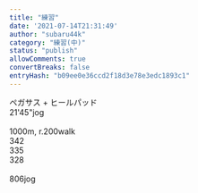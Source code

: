 ```yaml
---
title: "練習"
date: '2021-07-14T21:31:49'
author: "subaru44k"
category: "練習(中)"
status: "publish"
allowComments: true
convertBreaks: false
entryHash: "b09ee0e36ccd2f18d3e78e3edc1893c1"
---
```

ペガサス + ヒールパッド<br>
21'45"jog<br>
<br>
1000m, r.200walk<br>
342<br>
335<br>
328<br>
<br>
806jog

